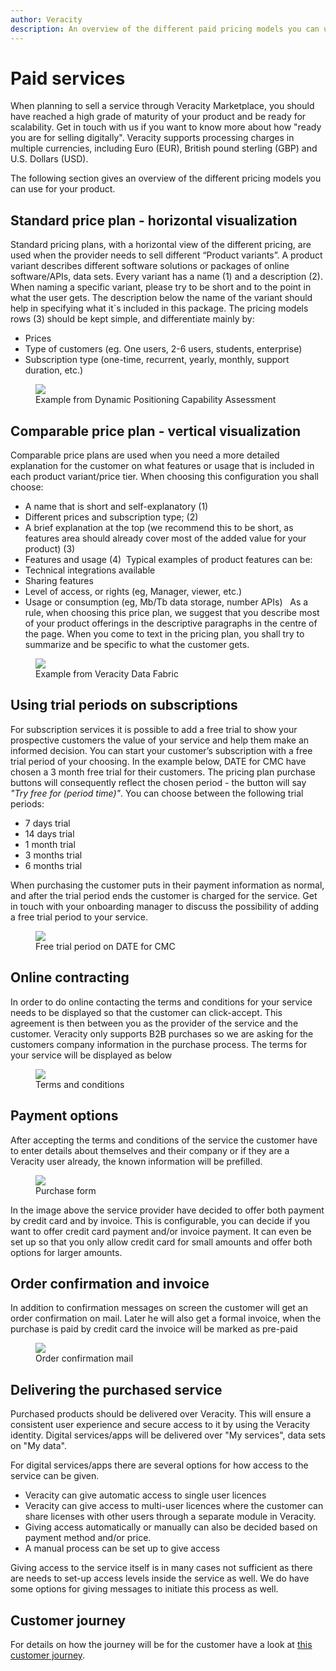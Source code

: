```yaml
---
author: Veracity
description: An overview of the different paid pricing models you can use for your product.
---
```


# Paid services

When planning to sell a service through Veracity Marketplace, you should have reached a high grade of maturity of your product and be ready for scalability. Get in touch with us if you want to know more about how "ready you are for selling digitally". Veracity supports processing charges in multiple currencies, including Euro (EUR), British pound sterling (GBP) and U.S. Dollars (USD).

The following section gives an overview of the different pricing models you can use for your product.

## Standard price plan - horizontal visualization​

Standard pricing plans, with a horizontal view of the different pricing, are used when the provider needs to sell different  “Product variants”. A product variant describes different software solutions or packages of online software/APIs, data sets.​
Every variant has a name (1) and a description (2).​
When naming a specific variant, please try to be short and to the point in what the user gets. The description below the name of the variant should help in specifying what it`s included in this package. ​The pricing models rows (3) should be kept simple, and differentiate mainly by:​
* Prices ​
* Type of customers (eg. One users, 2-6 users, students, enterprise)​
* Subscription type (one-time, recurrent, yearly, monthly, support duration, etc.)​

<figure>
	<img src="assets/DPCA.PNG"/>
	<figcaption>Example from Dynamic Positioning Capability Assessment</figcaption>
</figure>

## Comparable price plan - vertical visualization​
Comparable price plans are used when you need a more detailed explanation for the customer on what features or usage that is included in each product variant/price tier.​
When choosing this configuration you shall choose:​
* A name that is short and self-explanatory (1)​
* Different prices and subscription type; (2)
* A brief explanation at the top (we recommend this to be short, as features area should already cover most of the added value for your product) (3)
* Features and usage (4)
​
Typical examples of product features can be:​
* Technical integrations available​
* Sharing features​
* Level of access, or rights (eg, Manager, viewer, etc.)​
* Usage or consumption (eg, Mb/Tb data storage, number APIs) ​
​
As a rule, when choosing this price plan, we suggest that you describe most of your product offerings in the descriptive paragraphs in the centre of the page. When you come to text in the pricing plan, you shall try to summarize and be specific to what the customer gets.

<figure>
	<img src="assets/Datafabric.PNG"/>
	<figcaption>Example from Veracity Data Fabric</figcaption>
</figure>


## Using trial periods on subscriptions
For subscription services it is possible to add a free trial to show your prospective customers the value of your service and help them make an informed decision. You can start your customer’s subscription with a free trial period of your choosing. In the example below, DATE for CMC have chosen a 3 month free trial for their customers. The pricing plan purchase buttons will consequently reflect the chosen period - the button will say <em>"Try free for (period time)"</em>. You can choose between the following trial periods:
* 7 days trial
* 14 days trial
* 1 month trial
* 3 months trial
* 6 months trial

When purchasing the customer puts in their payment information as normal, and after the trial period ends the customer is charged for the service. Get in touch with your onboarding manager to discuss the possibility of adding a free trial period to your service.

<figure>
	<img src="assets/CMC.png"/> 
	<figcaption>Free trial period on DATE for CMC</figcaption>
</figure>


## Online contracting
In order to do online contacting the terms and conditions for your service needs to be displayed  so that the customer can click-accept. This agreement is then between you as the provider of the service and the customer. Veracity only supports B2B purchases so we are asking for the customers company information in the purchase process. The terms for your service will be displayed as below

<figure>
	<img src="assets/ServiceTerms.png"/>
	<figcaption>Terms and conditions</figcaption>
</figure>


## Payment options

After accepting the terms and conditions of the service the customer have to enter details about themselves and their company or if they are a Veracity user already, the known information will be prefilled.

<figure>
	<img src="assets/PurchaseForm.png"/>
	<figcaption>Purchase form</figcaption>
</figure>


In the image above the service provider have decided to offer both payment by credit card and by invoice. This is configurable, you can decide if you want to offer credit card payment and/or invoice payment. It can even be set up so that you only allow credit card for small amounts and offer both options for larger amounts.

 ## Order confirmation and invoice
 In addition to confirmation messages on screen the customer will get an order confirmation on mail. Later he will also get a formal invoice, when the purchase is paid by credit card the invoice will be marked as pre-paid

<figure>
	<img src="assets/OrderConfirmation.png"/>
	<figcaption>Order confirmation mail</figcaption>
</figure>

## Delivering the purchased service
Purchased products should be delivered over Veracity. This will ensure a consistent user experience and secure access to it by using the Veracity identity. Digital services/apps will be delivered over "My services", data sets on "My data". 

For digital services/apps there are several options for how access to the service can be given. 
- Veracity can give automatic access to single user licences
- Veracity can give access to multi-user licences where the customer can share licenses with other users through a separate module in Veracity. 
- Giving access automatically or manually can also be decided based on payment method and/or price.
- A manual process can be set up to give access

Giving access to the service itself is in many cases not sufficient as there are needs to set-up access levels inside the service as well. We do have some options for giving messages to initiate this process as well. 

## Customer journey
For details on how the journey will be for the customer have a look at <a href="assets/UserJourneyPurchasableProducts.png" download>this customer journey</a>.
